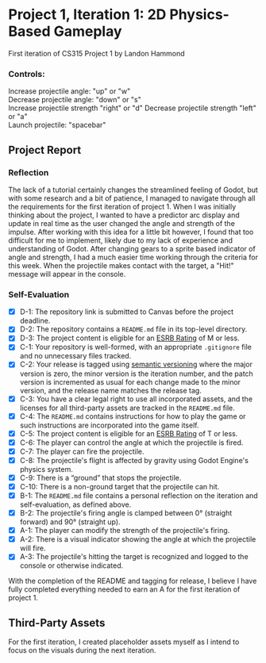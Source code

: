 # Project 1, Iteration 1: 2D Physics-Based Gameplay
First iteration of CS315 Project 1 by Landon Hammond

### Controls:
Increase projectile angle: "up" or "w"  
Decrease projectile angle: "down" or "s"  
Increase projectile strength "right" or "d"
Decrease projectile strength "left" or "a"  
Launch projectile: "spacebar"

## Project Report
### Reflection
The lack of a tutorial certainly changes the streamlined feeling of Godot, but with some research and a bit of patience, I managed to navigate through all the requirements for the first iteration of project 1. 
When I was initially thinking about the project, I wanted to have a predictor arc display and update in real time as the user changed the angle and strength of the impulse. 
After working with this idea for a little bit however, I found that too difficult for me to implement, likely due to my lack of experience and understanding of Godot.
After changing gears to a sprite based indicator of angle and strength, I had a much easier time working through the criteria for this week. When the projectile makes contact with the target, a "Hit!" message will appear in the console.

### Self-Evaluation
- [X] D-1: The repository link is submitted to Canvas before the project deadline.
- [X] D-2: The repository contains a <code>README.md</code> file in its top-level directory.
- [X] D-3: The project content is eligible for an <a href="https://www.esrb.org/ratings-guide/">ESRB Rating</a> of M or less.
- [X] C-1: Your repository is well-formed, with an appropriate <code>.gitignore</code> file and no unnecessary files tracked.
- [X] C-2: Your release is tagged using <a href="https://semver.org/">semantic versioning</a> where the major version is zero, the minor version is the iteration number, and the patch version is incremented as usual for each change made to the minor version, and the release name matches the release tag.
- [X] C-3: You have a clear legal right to use all incorporated assets, and the licenses for all third-party assets are tracked in the <code>README.md</code> file.
- [X] C-4: The <code>README.md</code> contains instructions for how to play the game or such instructions are incorporated into the game itself.
- [X] C-5: The project content is eligible for an <a href="https://www.esrb.org/ratings-guide/">ESRB Rating</a> of T or less.
- [X] C-6: The player can control the angle at which the projectile is fired.
- [X] C-7: The player can fire the projectile.
- [X] C-8: The projectile's flight is affected by gravity using Godot Engine's physics system.
- [X] C-9: There is a &ldquo;ground&rdquo; that stops the projectile.
- [X] C-10: There is a non-ground target that the projectile can hit.
- [X] B-1: The <code>README.md</code> file contains a personal reflection on the iteration and self-evaluation, as defined above.
- [X] B-2: The projectile's firing angle is clamped between 0&deg; (straight forward) and 90&deg; (straight up).
- [X] A-1: The player can modify the strength of the projectile's firing.
- [X] A-2: There is a visual indicator showing the angle at which the projectile will fire.
- [X] A-3: The projectile's hitting the target is recognized and logged to the console or otherwise indicated.

With the completion of the README and tagging for release, I believe I have fully completed everything needed to earn an A for the first iteration of project 1.

## Third-Party Assets
For the first iteration, I created placeholder assets myself as I intend to focus on the visuals during the next iteration. 
